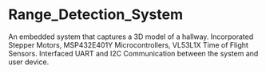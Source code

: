 # Range_Detection_System
An embedded system that captures a 3D model of a hallway. Incorporated Stepper Motors, MSP432E401Y Microcontrollers, VL53L1X Time of Flight Sensors. Interfaced UART and I2C Communication between the system and user device.
